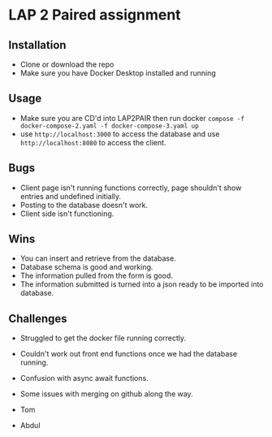 # LAP 2 Paired assignment

## Installation

- Clone or download the repo
- Make sure you have Docker Desktop installed and running

## Usage

- Make sure you are CD'd into LAP2PAIR then run docker `compose -f docker-compose-2.yaml -f docker-compose-3.yaml up`
- use `http://localhost:3000` to access the database and use `http://localhost:8080` to access the client.

## Bugs

- Client page isn't running functions correctly, page shouldn't show entries and undefined initially.
- Posting to the database doesn't work.
- Client side isn't functioning.

## Wins

- You can insert and retrieve from the database.
- Database schema is good and working.
- The information pulled from the form is good.
- The information submitted is turned into a json ready to be imported into database.

## Challenges

- Struggled to get the docker file running correctly.
- Couldn't work out front end functions once we had the database running.
- Confusion with async await functions.
- Some issues with merging on github along the way.


- Tom
- Abdul
